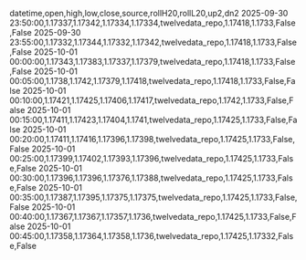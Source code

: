 datetime,open,high,low,close,source,rollH20,rollL20,up2,dn2
2025-09-30 23:50:00,1.17337,1.17342,1.17334,1.17334,twelvedata_repo,1.17418,1.1733,False,False
2025-09-30 23:55:00,1.17332,1.17344,1.17332,1.17342,twelvedata_repo,1.17418,1.1733,False,False
2025-10-01 00:00:00,1.17343,1.17383,1.17337,1.17379,twelvedata_repo,1.17418,1.1733,False,False
2025-10-01 00:05:00,1.1738,1.1742,1.17379,1.17418,twelvedata_repo,1.17418,1.1733,False,False
2025-10-01 00:10:00,1.17421,1.17425,1.17406,1.17417,twelvedata_repo,1.1742,1.1733,False,False
2025-10-01 00:15:00,1.17411,1.17423,1.17404,1.1741,twelvedata_repo,1.17425,1.1733,False,False
2025-10-01 00:20:00,1.17411,1.17416,1.17396,1.17398,twelvedata_repo,1.17425,1.1733,False,False
2025-10-01 00:25:00,1.17399,1.17402,1.17393,1.17396,twelvedata_repo,1.17425,1.1733,False,False
2025-10-01 00:30:00,1.17396,1.17396,1.17376,1.17388,twelvedata_repo,1.17425,1.1733,False,False
2025-10-01 00:35:00,1.17387,1.17395,1.17375,1.17375,twelvedata_repo,1.17425,1.1733,False,False
2025-10-01 00:40:00,1.17367,1.17367,1.17357,1.1736,twelvedata_repo,1.17425,1.1733,False,False
2025-10-01 00:45:00,1.17358,1.17364,1.17358,1.1736,twelvedata_repo,1.17425,1.17332,False,False
